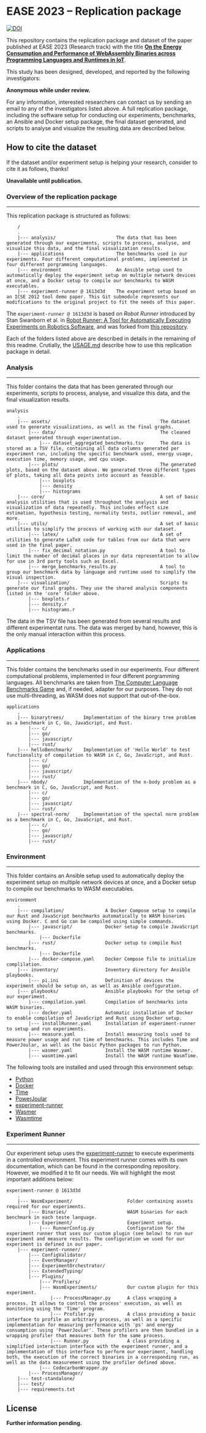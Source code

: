 # EASE 2023 – Replication package

[![DOI](https://zenodo.org/badge/533303423.svg)](https://zenodo.org/badge/latestdoi/533303423)

This repository contains the replication package and dataset of the paper published at EASE 2023 (Research track) with the title [**On the Energy Consumption and Performance of WebAssembly Binaries across Programming Languages and Runtimes in IoT**](https://dl.acm.org/doi/10.1145/3593434.3593454).

This study has been designed, developed, and reported by the following investigators:

**Anonymous while under review.**

For any information, interested researchers can contact us by sending an email to any of the investigators listed above.
A full replication package, including the software setup for conducting our experiments, benchmarks, an Ansible and Docker setup package, the final dataset generated, and scripts to analyse and visualize the resulting data are described below. 

## How to cite the dataset
If the dataset and/or experiment setup is helping your research, consider to cite it as follows, thanks!

**Unavailable until publication.**

### Overview of the replication package
---

This replication package is structured as follows:

```
    /
    .
    |--- analysis/                      The data that has been generated through our experiments, scripts to process, analyse, and visualize this data, and the final visualization results.
    |--- applications                   The benchmarks used in our experiments. Four different computational problems, implemented in four different porgramming languages.
    |--- environment                    An Ansible setup used to automatically deploy the experiment setup on multiple network devices at once, and a Docker setup to compile our benchmarks to WASM executables.
    |--- experiment-runner @ 1613d3d    The experiment setup based on an ICSE 2012 tool demo paper. This Git submodule represents our modifications to the original project to fit the needs of this paper.
```

The `experiment-runner @ 1613d3d` is based on *Robot Runner* introduced by Stan Swanborn et al. in [Robot Runner: A Tool for Automatically Executing Experiments on Robotics Software](https://doi.org/10.1109/ICSE-Companion52605.2021.00029), and was forked from [this repository](https://github.com/S2-group/experiment-runner).

Each of the folders listed above are described in details in the remaining of this readme. Crutially, the [USAGE.md](./USAGE.md) describe how to use this replication package in detail.

### Analysis
---
This folder contains the data that has been generated through our experiments, scripts to process, analyse, and visualize this data, and the final visualization results.
```
analysis
    .
    |--- assets/                                        The dataset used to generate visualizations, as well as the final graphs.
        |--- data/                                      The cleaned dataset generated through experimentation.
            |--- dataset_aggregated_benchmarks.tsv      The data is stored as a TSV file, containing all data columns generated per experiment run, including the specific benchmark used, energy usage, execution time, memory usage, and cpu usage.
        |--- plots/                                     The generated plots, based on the dataset above. We generated three different types of plots, taking all data points into account as feasible.
            |--- boxplots
            |--- density
            |--- histograms
    |--- core/                                          A set of basic analysis utilities that is used throughout the analysis and visualization of data repeatedly. This includes effect size estimation, hypothesis testing, normality tests, outlier removal, and more.
    |--- utils/                                         A set of basic utilities to simplify the process of working with our dataset.
        |--- latex/                                     A set of utilities to generate LaTeX code for tables from our data that were used in the final paper.
        |--- fix_decimal_notation.py                    A tool to limit the number of decimal places in our data representation to allow for use in 3rd party tools such as Excel.
        |--- merge_benchmarks_results.py                A tool to group our benchmark data by language and runtime used to simplify the visual inspection.
    |--- visualization/                                 Scripts to generate our final graphs. They use the shared analysis components listed in the 'core' folder above.
        |--- boxplots.r
        |--- density.r
        |--- histograms.r
```

The data in the TSV file has been generated from several results and different experimentat runs. The data was merged by hand, however, this is the only manual interaction within this process.

### Applications
---
This folder contains the benchmarks used in our experiments. Four different computational problems, implemented in four different porgramming languages.
All benchmarks are taken from [The Computer Language Benchmarks Game](https://benchmarksgame-team.pages.debian.net/benchmarksgame/index.html) and, if needed, adapter for our purposes.
They do not use multi-threading, as WASM does not support that out-of-the-box.
```
applications
    .
    |--- binarytrees/       Implementation of the binary tree problem as a benchmark in C, Go, JavaScript, and Rust.
        |--- c/
        |--- go/
        |--- javascript/
        |--- rust/
    |--- helloBenchmark/    Implementation of 'Hello World' to test functionality of compilation to WASM in C, Go, JavaScript, and Rust.
        |--- c/
        |--- go/
        |--- javascript/
        |--- rust/
    |--- nbody/             Implementation of the n-body problem as a benchmark in C, Go, JavaScript, and Rust.
        |--- c/
        |--- go/
        |--- javascript/
        |--- rust/
    |--- spectral-norm/     Implementation of the spectal norm problem as a benchmark in C, Go, JavaScript, and Rust.
        |--- c/
        |--- go/
        |--- javascript/
        |--- rust/
```

### Environment
---
This folder contains an Ansible setup used to automatically deploy the experiment setup on multiple network devices at once, and a Docker setup to compile our benchmarks to WASM executables.
```
environment
    .
    |--- compilation/               A Docker Compose setup to compile our Rust and JavaScript benchmarks automatically to WASM binaries using Docker. C and Go can be compiled using simple commands.
        |--- javascript/            Docker setup to compile JavaScript benchmarks.
            |--- Dockerfile
        |--- rust/                  Docker setup to compile Rust benchmarks.
            |--- Dockerfile
        |--- docker-compose.yaml    Docker Compose file to initialize complilation.
    |--- inventory/                 Inventory directory for Ansible playbooks.
        |--- pi.ini                 Definition of devices the experiment should be setup on, as well as Ansible configuration.
    |--- playbooks/                 Ansible playbooks for the setup of our experiment.
        |--- compilation.yaml       Compilation of benchmarks into WASM binaries.
        |--- docker.yaml            Automatic installation of Docker to enable compilation of JavaScript and Rust using Docker setup.  
        |--- installRunner.yaml     Installation of experiment-runner to setup and run experiments.
        |--- measure.yaml           Install measuring tools used to measure power usage and run time of benchmarks. This includes Time and PowerJoular, as well as the basic Python packages to run Python.
        |--- wasmer.yaml            Install the WASM runtime Wasmer.
        |--- wasmtime.yaml          Install the WASM runtime WasmTime.
```

The following tools are installed and used through this environment setup:

- [Python](https://www.python.org/)
- [Docker](https://www.docker.com/)
- [Time](https://man7.org/linux/man-pages/man1/time.1.html)
- [PowerJoular](https://github.com/joular/powerjoular)
- [experiment-runner](https://github.com/marinoandrea/experiment-runner)
- [Wasmer](https://wasmer.io/)
- [Wasmtime](https://wasmtime.dev/)

### Experiment Runner
---

Our experiment setup uses the [experiment-runner](https://github.com/S2-group/experiment-runner) to execute experiments in a controlled environment. This experiment runner comes with its own documentation, which can be found in the corresponding repository. However, we modified it to fit our needs. We will highlight the most important additions below:

```
experiment-runner @ 1613d3d
    .
    |--- WasmExperiment/                    Folder containing assets required for our experiments.         
        |--- Binaries/                      WASM binaries for each benchmark in each teste language.
        |--- Experiment/                    Experiment setup.
            |--- RunnerConfig.py            Configuration for the experiment runner that uses our custom plugin (see below) to run our experiment and measure results. The configuration we used for our experiment is defined in our paper.
    |--- experiment-runner/
        |--- ConfigValidator/
        |--- EventManager/
        |--- ExperimentOrchestrator/
        |--- ExtendedTyping/
        |--- Plugins/
            |--- Profilers/
            |--- WasmExperiments/           Our custom plugin for this experiment.
                |--- ProcessManager.py      A class wrapping a process. It allows to control the process' execution, as well as monitoring using the 'Time' program.
                |--- Profiler.py            A class providing a basic interface to profile an arbitrary process, as well as a specific implementation for measuring performance with 'ps' and energy consumption using 'PowerJoular'. These profilers are then bundled in a wrapping profiler that measures both for the same process.
                |--- Runner.py              A class providing a simplified interaction interface with the experiment runner, and a implementation of this interface to perform our experiment, handling both, the execution of the correct binaries in a corresponding run, as well as the data measurement using the profiler defined above.
            |--- CodecarbonWrapper.py
        |--- ProcessManager/
    |--- test-standalone/
    |--- test/
    |--- requirements.txt
``` 

## License

**Further information pending.**
